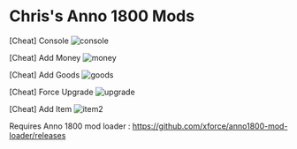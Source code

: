 # Chris's Anno 1800 Mods

[Cheat] Console
![console](https://user-images.githubusercontent.com/50437199/163711160-514efafc-ec26-4621-977f-8eeaffbe8027.jpg)

[Cheat] Add Money
![money](https://user-images.githubusercontent.com/50437199/163711164-e8ee5140-5174-4590-99e2-94ba9f5c16e0.jpg)

[Cheat] Add Goods
![goods](https://user-images.githubusercontent.com/50437199/163711166-300fc879-ce81-4977-b9b6-929b0ab3dd01.jpg)

[Cheat] Force Upgrade
![upgrade](https://user-images.githubusercontent.com/50437199/163711174-094b9895-bd06-49bb-aa90-ee98ea8e0c6b.jpg)

[Cheat] Add Item
![item2](https://user-images.githubusercontent.com/50437199/164049042-cc0d4d23-77a1-456a-99f9-2ae31ad42249.jpg)


Requires Anno 1800 mod loader :
https://github.com/xforce/anno1800-mod-loader/releases
